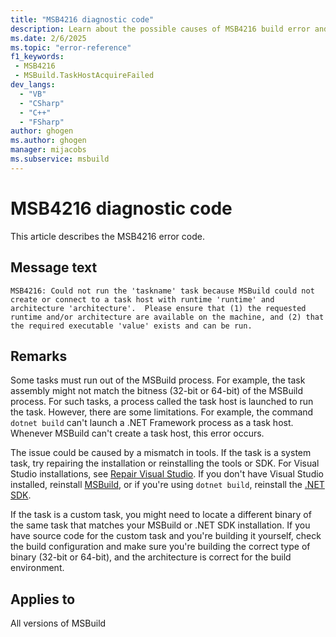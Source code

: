 ```yaml
---
title: "MSB4216 diagnostic code"
description: Learn about the possible causes of MSB4216 build error and get troubleshooting tips to resolve it.
ms.date: 2/6/2025
ms.topic: "error-reference"
f1_keywords:
 - MSB4216
 - MSBuild.TaskHostAcquireFailed
dev_langs:
  - "VB"
  - "CSharp"
  - "C++"
  - "FSharp"
author: ghogen
ms.author: ghogen
manager: mijacobs
ms.subservice: msbuild
---
```


# MSB4216 diagnostic code

<!-- :::ErrorDefinitionDescription::: -->
<!-- :::editable-content name="introDescription"::: -->
This article describes the MSB4216 error code.
<!-- :::editable-content-end::: -->

## Message text

`MSB4216: Could not run the 'taskname' task because MSBuild could not create or connect to a task host with runtime 'runtime' and architecture 'architecture'.  Please ensure that (1) the requested runtime and/or architecture are available on the machine, and (2) that the required executable 'value' exists and can be run.`

<!-- :::editable-content name="postOutputDescription"::: -->
## Remarks

Some tasks must run out of the MSBuild process. For example, the task assembly might not match the bitness (32-bit or 64-bit) of the MSBuild process. For such tasks, a process called the task host is launched to run the task. However, there are some limitations. For example, the command `dotnet build` can't launch a .NET Framework process as a task host. Whenever MSBuild can't create a task host, this error occurs.

The issue could be caused by a mismatch in tools. If the task is a system task, try repairing the installation or reinstalling the tools or SDK. For Visual Studio installations, see [Repair Visual Studio](../../install/repair-visual-studio.md). If you don't have Visual Studio installed, reinstall [MSBuild](../walkthrough-using-msbuild.md#install-msbuild), or if you're using `dotnet build`, reinstall the [.NET SDK](https://dotnet.microsoft.com/download).

If the task is a custom task, you might need to locate a different binary of the same task that matches your MSBuild or .NET SDK installation. If you have source code for the custom task and you're building it yourself, check the build configuration and make sure you're building the correct type of binary (32-bit or 64-bit), and the architecture is correct for the build environment.

<!-- :::editable-content-end::: -->
<!-- :::ErrorDefinitionDescription-end::: -->

## Applies to

All versions of MSBuild
